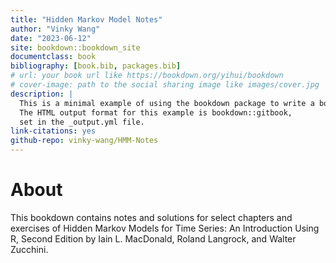 ```yaml
--- 
title: "Hidden Markov Model Notes"
author: "Vinky Wang"
date: "2023-06-12"
site: bookdown::bookdown_site
documentclass: book
bibliography: [book.bib, packages.bib]
# url: your book url like https://bookdown.org/yihui/bookdown
# cover-image: path to the social sharing image like images/cover.jpg
description: |
  This is a minimal example of using the bookdown package to write a book.
  The HTML output format for this example is bookdown::gitbook,
  set in the _output.yml file.
link-citations: yes
github-repo: vinky-wang/HMM-Notes
---
```

# About

This bookdown contains notes and solutions for select chapters and exercises of Hidden Markov Models for Time Series: An Introduction Using R, Second Edition by Iain L. MacDonald, Roland Langrock, and Walter Zucchini. 

